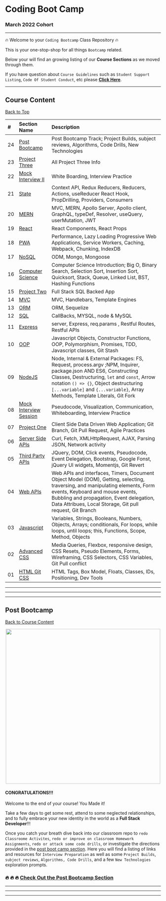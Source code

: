 # Coding Boot Camp
### March 2022 Cohort

<hr>

:fire: Welcome to your `Coding Bootcamp` Class Repository :fire: 

This is your one-stop-shop for all things `Bootcamp` related.

Below your will find an growing listing of our **Course Sections** as we moved through them.

If you have question about `Course Guidelines` such as `Student Support Listing`, `Code Of Student Conduct`, etc please **[Click Here](course-content/00-admin-resources/README.md)**.

<hr>

## Course Content
[Back to Top](#coding-boot-camp)

| # | Section Name | Description |
|:--| :--  | :--  |
|24| [Post Bootcamp](#post-bootcamp) | Post Bootcamp Track; Project Builds, subject reviews, Algorithms, Code Drills, New Technologies  |
|23| [Project Three](course-content/23-Project-3) | All Project Three Info |
|22| [Mock Interview II](course-content/22-mock-interview-02) | White Boarding, Interview Practice |
|21| [State](course-content/21-State/README.md) |  Context API, Redux Reducers, Reducers, Actions, useReducer React Hook, PropDrilling, Providers, Consumers |
|20| [MERN](course-content/20-MERN/README.md) | MVC, MERN, Apollo Server, Apollo client, GraphQL, typeDef, Resolver, useQuery, userMutation, JWT |
|19| [React](course-content/19-React/README.md) | React Components, React Props |
|18| [PWA](course-content/18-PWA/README.md) | Performance, Lazy Loading Progressive Web Applications, Service Workers, Caching, Webpack, Chunking, IndexDB |
|17| [NoSQL](course-content/17-NoSQL/README.md) | ODM, Mongo, Mongoose  |
|16| [Computer Science](course-content/16-Computer-Science) | Computer Science Introduction; Big O, Binary Search, Selection Sort, Insertion Sort, Quicksort, Stack, Queue, Linked List, BST, Hashing Functions |
|15| [Project Two](course-content/15-Project-2/README.md) | Full Stack SQL Backed App |
|14| [MVC](course-content/14-MVC/README.md) | MVC, Handlebars, Template Engines  |
|13| [ORM](course-content/13-ORM/README.md) | ORM, Sequelize |
|12| [SQL](course-content/12-sql/README.md) | CallBacks, MYSQL, node & MySQL |
|11| [Express](course-content/11-Express/README.md) | server, Express, req.params , Restful Routes, Restful APIs |
|10| [OOP](course-content/10-OOP/README.md) | Javascript Objects, Constructor Functions, OOP, Polymorphism, Promises, TDD, Javascript classes, Git Stash  |
|09| [NodeJS](course-content/09-NodeJS/README.md) |  Node, Internal & External Packages: FS, Request, process.argv ;NPM, Inquirer, package.json AND ES6, Constructing Classes, Destructuring, `let` and `const`, Arrow notation `() => {}`, Object destructuring `[...variable]` and `{...variable}`, Array Methods, Template Literals, Git Fork |
|08| [Mock Interview Session](course-content/08-mock-interview-01) | Pseudocode, Visualization, Communication, Whiteboarding, Interview Practice  |
|07| [Project One](course-content/07-Project-1/README.md) | Client Side Data Driven Web Application; Git Branch, Git Pull Request, Agile Practices |
|06| [Server Side APIs](course-content/06-Server-Side-APIs/README.md) |Curl, Fetch, XMLHttpRequest, AJAX, Parsing JSON, Network activity |
|05| [Third Party APIs](course-content/05-Third-Party-APIs/README.md) | JQuery, DOM, Click events, Pseudocode, Event Delegation, Bootstrap, Google Fonst, jQuery UI widgets, Momentjs, Git Revert |
|04| [Web APIs](course-content/04-Web-APIs/README.md) | Web APIs and interfaces, Timers, Document Object Model (DOM), Getting, selecting, traversing, and manipulating elements, Form events, Keyboard and mouse events, Bubbling and propagation, Event delegation, Data Attribues, Local Storage, Git pull request, Git Branch|
|03| [Javascript](course-content/03-javascript/README.md)| Variables, Strings, Booleans, Numbers, Objects, Arrays; conditionals, For loops, while loops, until loops; this, Functions, Scope, Method, Objects |
|02| [Advanced CSS](course-content/02-advanced-css/README.md)| Media Queries, Flexbox, responsive design, CSS Resets, Pseudo Elements, Forms, Wireframing, CSS Selectors, CSS Variables, Git Pull conflict| 
|01| [HTML Git CSS](course-content/01-html-git-css/README.md)| HTML Tags, Box Model, Floats, Classes, IDs, Positioning, Dev Tools | 

<hr>
<hr>
<hr>


## Post Bootcamp
[Back to Course Content](#course-content)

<div style="text-align:center">
<img src="https://media2.giphy.com/media/3o6fJ1BM7R2EBRDnxK/giphy.gif?cid=3640f6095bbfece03231326f32e6008d" width="500">
</div>

#### CONGRATULATIONS!!!

Welcome to the end of your course! You Made it!

Take a few days to get some rest, attend to some neglected relationships, and to fully embrace your new identity in the world as a **Full Stack Developer**!!!

Once you catch your breath dive back into our classroom repo to `redo Classroome Activites`, `redo or improve on classroom Homework Assignments`, `redo or attack some code drills`, or investigate the directions provided in the [post boot camp section](course-content/24-post-bootcamp#post-bootcamp). Here you will find a listing of links and resources for `Interview Preparation`  as well as some `Project Builds`, `subject reviews`, `Algorithms, Code Drills`, and a few `New Technologies` exploration prompts. 

### :fire: :fire: :fire: [Check Out the Post Bootcamp Section](course-content/24-post-bootcamp#post-bootcamp)


<hr>
<hr>
<hr>




